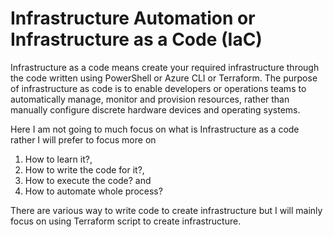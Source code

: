 # Infrastructure Automation or Infrastructure as a Code (IaC)
Infrastructure as a code means create your required infrastructure through the code written using PowerShell or Azure CLI or Terraform. The purpose of infrastructure as code is to enable developers or operations teams to automatically manage, monitor and provision resources, rather than manually configure discrete hardware devices and operating systems. 

Here I am not going to much focus on what is Infrastructure as a code rather I will prefer to focus more on 

1. How to learn it?, 
2. How to write the code for it?, 
3. How to execute the code? and 
4. How to automate whole process?

There are various way to write code to create infrastructure but I will mainly focus on using Terraform script to create infrastructure.
